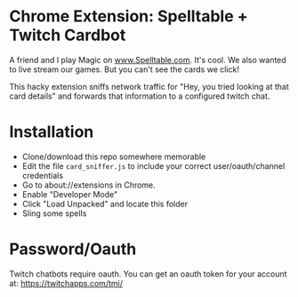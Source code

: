 # Chrome Extension: Spelltable + Twitch Cardbot

A friend and I play Magic on www.Spelltable.com. It's cool. We also wanted to live stream our games. But you can't see the cards we click!

This hacky extension sniffs network traffic for "Hey, you tried looking at that card details" and forwards that information to a configured twitch chat.


# Installation
- Clone/download this repo somewhere memorable
- Edit the file `card_sniffer.js` to include your correct user/oauth/channel credentials
- Go to about://extensions in Chrome.
- Enable "Developer Mode"
- Click "Load Unpacked" and locate this folder
- Sling some spells


# Password/Oauth
Twitch chatbots require oauth. You can get an oauth token for your account at: https://twitchapps.com/tmi/
